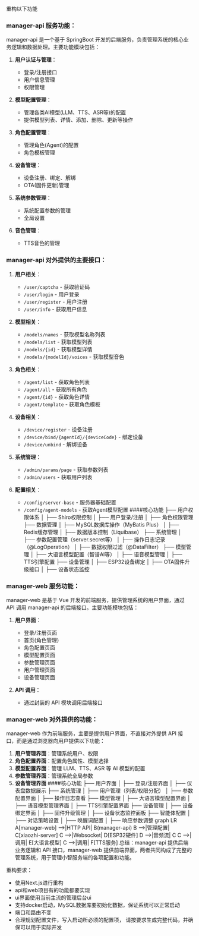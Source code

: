 重构以下功能
### manager-api 服务功能：

manager-api 是一个基于 SpringBoot 开发的后端服务，负责管理系统的核心业务逻辑和数据处理。主要功能模块包括：

1. **用户认证与管理**：
   - 登录/注册接口
   - 用户信息管理
   - 权限管理

2. **模型配置管理**：
   - 管理各类AI模型(LLM、TTS、ASR等)的配置
   - 提供模型列表、详情、添加、删除、更新等操作

3. **角色配置管理**：
   - 管理角色(Agent)的配置
   - 角色模板管理

4. **设备管理**：
   - 设备注册、绑定、解绑
   - OTA(固件更新)管理

5. **系统参数管理**：
   - 系统配置参数的管理
   - 全局设置

6. **音色管理**：
   - TTS音色的管理

### manager-api 对外提供的主要接口：

1. **用户相关**：
   - `/user/captcha` - 获取验证码
   - `/user/login` - 用户登录
   - `/user/register` - 用户注册
   - `/user/info` - 获取用户信息

2. **模型相关**：
   - `/models/names` - 获取模型名称列表
   - `/models/list` - 获取模型列表
   - `/models/{id}` - 获取模型详情
   - `/models/{modelId}/voices` - 获取模型音色

3. **角色相关**：
   - `/agent/list` - 获取角色列表
   - `/agent/all` - 获取所有角色
   - `/agent/{id}` - 获取角色详情
   - `/agent/template` - 获取角色模板

4. **设备相关**：
   - `/device/register` - 设备注册
   - `/device/bind/{agentId}/{deviceCode}` - 绑定设备
   - `/device/unbind` - 解绑设备

5. **系统管理**：
   - `/admin/params/page` - 获取参数列表
   - `/admin/users` - 获取用户列表

6. **配置相关**：
   - `/config/server-base` - 服务器基础配置
   - `/config/agent-models` - 获取Agent模型配置
####核心功能
├── 用户权限体系
│   ├── Shiro权限控制
│   ├── 用户登录/注册
│   ├── 角色权限管理
├── 数据管理
│   ├── MySQL数据库操作（MyBatis Plus）
│   ├── Redis缓存管理
│   ├── 数据版本控制（Liquibase）
├── 系统管理
│   ├── 参数配置管理（server.secret等）
│   ├── 操作日志记录（@LogOperation）
│   ├── 数据权限过滤（@DataFilter）
├── 模型管理
│   ├── 大语言模型配置（智谱AI等）
│   ├── 语音模型管理
│   ├── TTS引擎配置
├── 设备管理
│   ├── ESP32设备绑定
│   ├── OTA固件升级接口
│   ├── 设备状态监控

### manager-web 服务功能：

manager-web 是基于 Vue 开发的前端服务，提供管理系统的用户界面，通过 API 调用 manager-api 的后端接口。主要功能模块包括：

1. **用户界面**：
   - 登录/注册页面
   - 首页(角色管理)
   - 角色配置页面
   - 模型配置页面
   - 参数管理页面
   - 用户管理页面
   - 设备管理页面

2. **API 调用**：
   - 通过封装的 API 模块调用后端接口

### manager-web 对外提供的功能：

manager-web 作为前端服务，主要是提供用户界面，不直接对外提供 API 接口，而是通过浏览器向用户提供以下功能：

1. **用户管理界面**：管理系统用户、权限
2. **角色配置界面**：配置角色属性、模型选择
3. **模型配置界面**：管理 LLM、TTS、ASR 等 AI 模型的配置
4. **参数管理界面**：管理系统全局参数
5. **设备管理界面**
####核心功能
├── 用户界面
│   ├── 登录/注册界面
│   ├── 仪表盘数据展示
├── 系统管理
│   ├── 用户管理（列表/权限分配）
│   ├── 参数配置界面
│   ├── 操作日志查看
├── 模型管理
│   ├── 大语言模型配置界面
│   ├── 语音模型管理界面
│   ├── TTS引擎配置界面
├── 设备管理
│   ├── 设备绑定界面
│   ├── 固件升级管理
│   ├── 设备状态监控面板
├── 智能体配置
│   ├── 对话策略设置
│   ├── 唤醒词配置
│   ├── 响应参数调整
graph LR
    A[manager-web] -->|HTTP API| B(manager-api)
    B -->|管理配置| C[xiaozhi-server]
    C -->|Websocket| D[ESP32硬件]
    D -->|音频流| C
    C -->|调用| E[大语言模型]
    C -->|调用| F[TTS服务]
总结：manager-api 提供后端业务逻辑和 API 接口，manager-web 提供前端界面，两者共同构成了完整的管理系统，用于管理小智服务端的各项配置和功能。

重构要求：
- 使用Next.js进行重构
- api和web项目有的功能都要实现
- ui界面使用当前主流的管理后台ui
- 支持docker启动，MySQL数据库要初始化数据，保证系统可以正常启动
- 端口和路由不变
- 合理规划配置文件，写入启动所必须的配置项，
请按要求生成完整代码，并确保可以用于实际开发